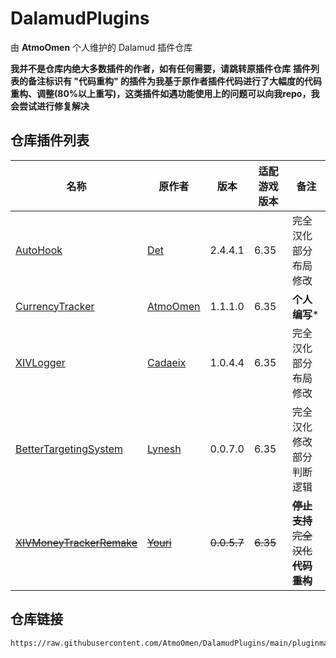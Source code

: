 # DalamudPlugins
由 **AtmoOmen** 个人维护的 Dalamud 插件仓库

**我并不是仓库内绝大多数插件的作者，如有任何需要，请跳转原插件仓库**
**插件列表的备注标识有 "代码重构" 的插件为我基于原作者插件代码进行了大幅度的代码重构、调整(80%以上重写)，这类插件如遇功能使用上的问题可以向我repo，我会尝试进行修复解决**

## 仓库插件列表
| 名称      | 原作者      | 版本 | 适配游戏版本 | 备注 |
|----------|----------|----------|----------|----------|
| [AutoHook](https://github.com/InitialDet/AutoHook)  | [Det](https://github.com/InitialDet)  | 2.4.4.1 | 6.35 | 完全汉化 部分布局修改 |
| [CurrencyTracker](https://github.com/AtmoOmen/CurrencyTracker)  | [AtmoOmen](https://github.com/AtmoOmen)  | 1.1.1.0 | 6.35 | **个人编写*** |
| [XIVLogger](https://github.com/cadaeix/XIVLogger)  | [Cadaeix](https://github.com/cadaeix)  | 1.0.4.4 | 6.35 | 完全汉化 部分布局修改 |
| [BetterTargetingSystem](https://github.com/Lynesth/BetterTargetingSystem) | [Lynesh](https://github.com/Lynesth) | 0.0.7.0 | 6.35 | 完全汉化 修改部分判断逻辑 |
| [~~XIVMoneyTrackerRemake~~](https://github.com/yschuurmans/FFXIVMoneyTracker)  | [~~Youri~~](https://github.com/yschuurmans)  | ~~0.0.5.7~~ | ~~6.35~~ | ~~**停止支持** 完全汉化 **代码重构**~~ |

## 仓库链接
```
https://raw.githubusercontent.com/AtmoOmen/DalamudPlugins/main/pluginmaster.json
```

